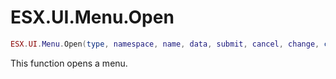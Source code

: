 # ESX.UI.Menu.Open

```lua
ESX.UI.Menu.Open(type, namespace, name, data, submit, cancel, change, close)
```

This function opens a menu.
